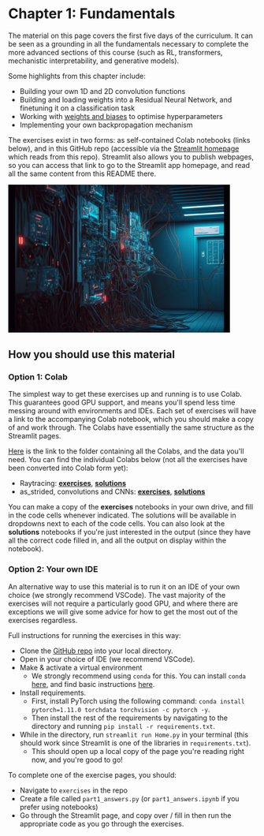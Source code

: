 # Chapter 1: Fundamentals

The material on this page covers the first five days of the curriculum. It can be seen as a grounding in all the fundamentals necessary to complete the more advanced sections of this course (such as RL, transformers, mechanistic interpretability, and generative models).

Some highlights from this chapter include:
* Building your own 1D and 2D convolution functions
* Building and loading weights into a Residual Neural Network, and finetuning it on a classification task
* Working with [weights and biases](https://wandb.ai/site) to optimise hyperparameters
* Implementing your own backpropagation mechanism

The exercises exist in two forms: as self-contained Colab notebooks (links below), and in this GitHub repo (accessible via the [Streamlit homepage](https://fundamentals.streamlit.app/) which reads from this repo). Streamlit also allows you to publish webpages, so you can access that link to go to the Streamlit app homepage, and read all the same content from this README there.

<img src="https://raw.githubusercontent.com/callummcdougall/Fundamentals/main/images/prereqs.png" width=450>

## How you should use this material

### Option 1: Colab

The simplest way to get these exercises up and running is to use Colab. This guarantees good GPU support, and means you'll spend less time messing around with environments and IDEs. Each set of exercises will have a link to the accompanying Colab notebook, which you should make a copy of and work through. The Colabs have essentially the same structure as the Streamlit pages.

[Here](https://drive.google.com/drive/folders/1YnTChxQTJnJfFhqyHA44h9Nro79AaYpn?usp=sharing) is the link to the folder containing all the Colabs, and the data you'll need. You can find the individual Colabs below (not all the exercises have been converted into Colab form yet):

* Raytracing: [**exercises**](https://colab.research.google.com/drive/1tp-vd591FarVyn7pA2V9oYDqYiWmjEjF?usp=share_link), [**solutions**](https://colab.research.google.com/drive/19QroufIT25oZ5yG7JGWL5Jp9IPcsq0d4?usp=sharing)
* as_strided, convolutions and CNNs: [**exercises**](https://colab.research.google.com/drive/1hQE1inYldFI_mmpCiLbIW8yI2C-PxBev?usp=sharing), [**solutions**](https://colab.research.google.com/drive/1VZk9ba3j7HJP9ChntblOoEAwxZukCgHn?usp=sharing)

You can make a copy of the **exercises** notebooks in your own drive, and fill in the code cells whenever indicated. The solutions will be available in dropdowns next to each of the code cells. You can also look at the **solutions** notebooks if you're just interested in the output (since they have all the correct code filled in, and all the output on display within the notebook).

### Option 2: Your own IDE

An alternative way to use this material is to run it on an IDE of your own choice (we strongly recommend VSCode). The vast majority of the exercises will not require a particularly good GPU, and where there are exceptions we will give some advice for how to get the most out of the exercises regardless.

Full instructions for running the exercises in this way:

* Clone the [GitHub repo](https://github.com/callummcdougall/TransformerLens-intro) into your local directory.
* Open in your choice of IDE (we recommend VSCode).
* Make & activate a virtual environment
    * We strongly recommend using `conda` for this. You can install `conda` [here](https://conda.io/projects/conda/en/latest/user-guide/install/index.html), and find basic instructions [here](https://conda.io/projects/conda/en/latest/user-guide/tasks/manage-environments.html).
* Install requirements.
    * First, install PyTorch using the following command: `conda install pytorch=1.11.0 torchdata torchvision -c pytorch -y`.
    * Then install the rest of the requirements by navigating to the directory and running `pip install -r requirements.txt`.
* While in the directory, run `streamlit run Home.py` in your terminal (this should work since Streamlit is one of the libraries in `requirements.txt`).
    * This should open up a local copy of the page you're reading right now, and you're good to go!

To complete one of the exercise pages, you should:

* Navigate to `exercises` in the repo
* Create a file called `part1_answers.py` (or `part1_answers.ipynb` if you prefer using notebooks)
* Go through the Streamlit page, and copy over / fill in then run the appropriate code as you go through the exercises.